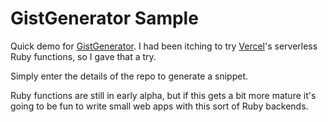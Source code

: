 # GistGenerator Sample

Quick demo for [GistGenerator](https://github.com/perezperret/gist_generator).
I had been itching to try [Vercel](https://vercel.com)'s serverless Ruby functions, so I gave that a try.

Simply enter the details of the repo to generate a snippet.

Ruby functions are still in early alpha, but if this gets a bit more mature it's going to be fun to write small web apps with this sort of Ruby backends.
